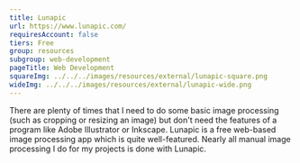 ```yaml
---
title: Lunapic
url: https://www.lunapic.com/
requiresAccount: false
tiers: Free
group: resources
subgroup: web-development
pageTitle: Web Development
squareImg: ../../../images/resources/external/lunapic-square.png
wideImg: ../../../images/resources/external/lunapic-wide.png
---
```


There are plenty of times that I need to do some basic image processing (such as cropping or resizing an image) but don't need the features of a program like Adobe Illustrator or Inkscape.  Lunapic is a free web-based image processing app which is quite well-featured.  Nearly all manual image processing I do for my projects is done with Lunapic.
